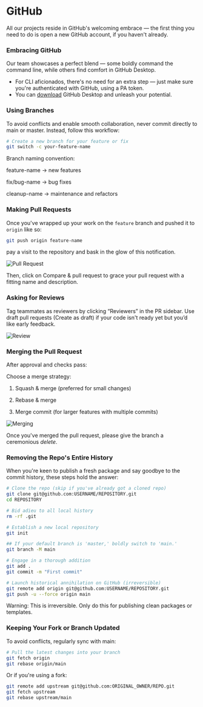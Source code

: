 # GitHub

All our projects reside in GitHub's welcoming embrace — the first thing you need to do is open a new GitHub account, if you haven't already.

### Embracing GitHub

Our team showcases a perfect blend — some boldly command the command line, while others find comfort in GitHub Desktop.

- For CLI aficionados, there's no need for an extra step — just make sure you're authenticated with GitHub, using a PA token.
- You can [download](https://desktop.github.com/) GitHub Desktop and unleash your potential.

### Using Branches

To avoid conflicts and enable smooth collaboration, never commit directly to main or master. Instead, follow this workflow:

```bash
# Create a new branch for your feature or fix
git switch -c your-feature-name
```

Branch naming convention:

feature-name &rarr; new features

fix/bug-name &rarr; bug fixes

cleanup-name &rarr; maintenance and refactors

### Making Pull Requests

Once you've wrapped up your work on the `feature` branch and pushed it to `origin` like so:

```bash
git push origin feature-name
```

pay a visit to the repository and bask in the glow of this notification.

![Pull Request](/images/git_1.png)

Then, click on Compare & pull request to grace your pull request with a fitting name and description.

### Asking for Reviews

Tag teammates as reviewers by clicking “Reviewers” in the PR sidebar.
Use draft pull requests (Create as draft) if your code isn't ready yet but you’d like early feedback.

![Review](/images/git_2.png)

### Merging the Pull Request

After approval and checks pass:

Choose a merge strategy:

1. Squash & merge (preferred for small changes)

2. Rebase & merge

3. Merge commit (for larger features with multiple commits)

![Merging](/images/git_3.png)

Once you've merged the pull request, please give the branch a ceremonious _delete_.

### Removing the Repo's Entire History

When you're keen to publish a fresh package and say goodbye to the commit history, these steps hold the answer:

```bash
# Clone the repo (skip if you've already got a cloned repo)
git clone git@github.com:USERNAME/REPOSITORY.git
cd REPOSITORY

# Bid adieu to all local history
rm -rf .git

# Establish a new local repository
git init

## If your default branch is 'master,' boldly switch to 'main.'
git branch -M main

# Engage in a thorough addition
git add .
git commit -m "First commit"

# Launch historical annihilation on GitHub (irreversible)
git remote add origin git@github.com:USERNAME/REPOSITORY.git
git push -u --force origin main
```

Warning: This is irreversible. Only do this for publishing clean packages or templates.

### Keeping Your Fork or Branch Updated

To avoid conflicts, regularly sync with main:

```bash
# Pull the latest changes into your branch
git fetch origin
git rebase origin/main
```

Or if you're using a fork:

```bash
git remote add upstream git@github.com:ORIGINAL_OWNER/REPO.git
git fetch upstream
git rebase upstream/main
```
